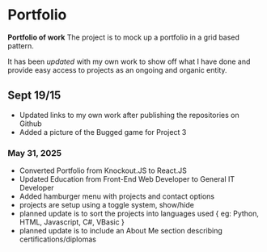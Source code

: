 # Portfolio

**Portfolio of work**
The project is to mock up a portfolio in a grid based pattern.

It has been *updated* with my own work to show off what I have done and provide easy access to projects as an ongoing
and organic entity.

## **Sept 19/15**

- Updated links to my own work after publishing the repositories on Github
- Added a picture of the Bugged game for Project 3

### May 31, 2025

- Converted Portfolio from Knockout.JS to React.JS
- Updated Education from Front-End Web Developer to General IT Developer
- Added hamburger menu with projects and contact options
- projects are setup using a toggle system, show/hide
- planned update is to sort the projects into languages used { eg: Python, HTML, Javascript, C#, VBasic }
- planned update is to include an About Me section describing certifications/diplomas
